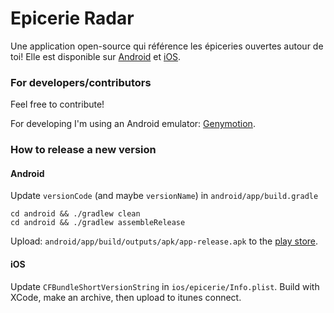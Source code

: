 # Epicerie Radar

Une application open-source qui référence les épiceries ouvertes autour de toi!
Elle est disponible sur [Android](epicerie-radar.fr/android) et [iOS](epicerie-radar.fr/ios).

### For developers/contributors

Feel free to contribute!

For developing I'm using an Android emulator: [Genymotion](https://www.genymotion.com/).

### How to release a new version

#### Android

Update `versionCode` (and maybe `versionName`) in `android/app/build.gradle`

```
cd android && ./gradlew clean
cd android && ./gradlew assembleRelease
```

Upload: `android/app/build/outputs/apk/app-release.apk` to the [play store](https://play.google.com/apps/publish).

#### iOS

Update `CFBundleShortVersionString` in `ios/epicerie/Info.plist`.
Build with XCode, make an archive, then upload to itunes connect.
